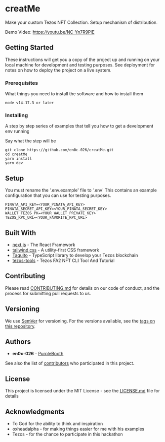 # creatMe

Make your custom Tezos NFT Collection. Setup mechanism of distribution.

Demo Video:
https://youtu.be/NC-Yn7R9PlE

## Getting Started

These instructions will get you a copy of the project up and running on your local machine for development and testing purposes. See deployment for notes on how to deploy the project on a live system.

### Prerequisites

What things you need to install the software and how to install them

```
node v14.17.3 or later
```

### Installing

A step by step series of examples that tell you how to get a development env running

Say what the step will be

```
git clone https://github.com/en0c-026/creatMe.git
cd creatMe
yarn install
yarn dev
```

## Setup

You must rename the '.env.example' file to '.env'
This contains an example configuration that you can use for testing purposes.

```
PINATA_API_KEY=<YOUR_PINATA_API_KEY>
PINATA_SECRET_API_KEY=<YOUR_PINATA_SECRET_KEY>
WALLET_TEZOS_PK=<YOUR_WALLET_PRIVATE_KEY>
TEZOS_RPC_URL=<YOUR_FAVORITE_RPC_URL>
```

## Built With

* [next.js](https://nextjs.org/docs/getting-started) - The React Framework
* [tailwind css](https://tailwindcss.com/docs/installation) - A utility-first CSS framework
* [Taquito](https://tezostaquito.io/docs/quick_start/) - TypeScript library to develop your Tezos blockchain
* [tezos-tools](https://github.com/oxheadalpha/nft-tutorial) - Tezos FA2 NFT CLI Tool And Tutorial




## Contributing

Please read [CONTRIBUTING.md](https://gist.github.com/PurpleBooth/b24679402957c63ec426) for details on our code of conduct, and the process for submitting pull requests to us.

## Versioning

We use [SemVer](http://semver.org/) for versioning. For the versions available, see the [tags on this repository](https://github.com/your/project/tags). 

## Authors

* **en0c-026** - [PurpleBooth](https://github.com/en0c-026)

See also the list of [contributors](https://github.com/your/project/contributors) who participated in this project.

## License

This project is licensed under the MIT License - see the [LICENSE.md](LICENSE.md) file for details

## Acknowledgments

* To God for the ability to think and inspiration
* oxheadalpha - for making things easier for me with his examples
* Tezos - for the chance to participate in this hackathon
